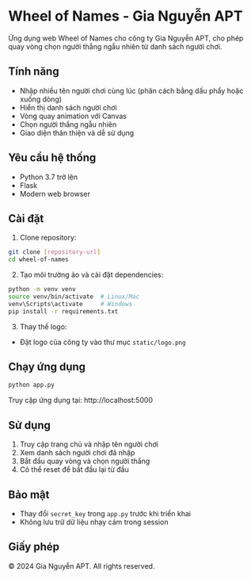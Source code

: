 # Wheel of Names - Gia Nguyễn APT

Ứng dụng web Wheel of Names cho công ty Gia Nguyễn APT, cho phép quay vòng chọn người thắng ngẫu nhiên từ danh sách người chơi.

## Tính năng

- Nhập nhiều tên người chơi cùng lúc (phân cách bằng dấu phẩy hoặc xuống dòng)
- Hiển thị danh sách người chơi
- Vòng quay animation với Canvas
- Chọn người thắng ngẫu nhiên
- Giao diện thân thiện và dễ sử dụng

## Yêu cầu hệ thống

- Python 3.7 trở lên
- Flask
- Modern web browser

## Cài đặt

1. Clone repository:
```bash
git clone [repository-url]
cd wheel-of-names
```

2. Tạo môi trường ảo và cài đặt dependencies:
```bash
python -m venv venv
source venv/bin/activate  # Linux/Mac
venv\Scripts\activate     # Windows
pip install -r requirements.txt
```

3. Thay thế logo:
- Đặt logo của công ty vào thư mục `static/logo.png`

## Chạy ứng dụng

```bash
python app.py
```

Truy cập ứng dụng tại: http://localhost:5000

## Sử dụng

1. Truy cập trang chủ và nhập tên người chơi
2. Xem danh sách người chơi đã nhập
3. Bắt đầu quay vòng và chọn người thắng
4. Có thể reset để bắt đầu lại từ đầu

## Bảo mật

- Thay đổi `secret_key` trong `app.py` trước khi triển khai
- Không lưu trữ dữ liệu nhạy cảm trong session

## Giấy phép

© 2024 Gia Nguyễn APT. All rights reserved. 